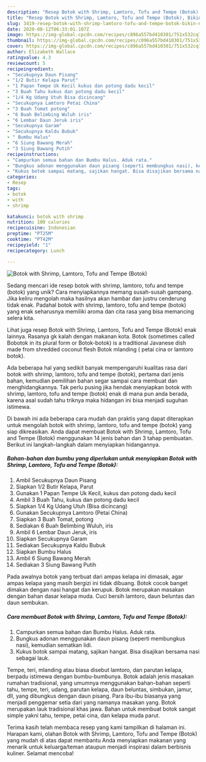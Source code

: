 ```yaml
---
description: "Resep Botok with Shrimp, Lamtoro, Tofu and Tempe (Botok), Bikin Ngiler"
title: "Resep Botok with Shrimp, Lamtoro, Tofu and Tempe (Botok), Bikin Ngiler"
slug: 3419-resep-botok-with-shrimp-lamtoro-tofu-and-tempe-botok-bikin-ngiler
date: 2020-08-12T06:33:01.107Z
image: https://img-global.cpcdn.com/recipes/c896a557bd410301/751x532cq70/botok-with-shrimp-lamtoro-tofu-and-tempe-botok-foto-resep-utama.jpg
thumbnail: https://img-global.cpcdn.com/recipes/c896a557bd410301/751x532cq70/botok-with-shrimp-lamtoro-tofu-and-tempe-botok-foto-resep-utama.jpg
cover: https://img-global.cpcdn.com/recipes/c896a557bd410301/751x532cq70/botok-with-shrimp-lamtoro-tofu-and-tempe-botok-foto-resep-utama.jpg
author: Elizabeth Wallace
ratingvalue: 4.3
reviewcount: 5
recipeingredient:
- "Secukupnya Daun Pisang"
- "1/2 Butir Kelapa Parut"
- "1 Papan Tempe Uk Kecil kukus dan potong dadu kecil"
- "3 Buah Tahu kukus dan potong dadu kecil"
- "1/4 Kg Udang Utuh Bisa dicincang"
- "Secukupnya Lamtoro Petai China"
- "3 Buah Tomat potong"
- "6 Buah Belimbing Wuluh iris"
- "6 Lembar Daun Jeruk iris"
- "Secukupnya Garam"
- "Secukupnya Kaldu Bubuk"
- " Bumbu Halus"
- "6 Siung Bawang Merah"
- "3 Siung Bawang Putih"
recipeinstructions:
- "Campurkan semua bahan dan Bumbu Halus. Aduk rata."
- "Bungkus adonan menggunakan daun pisang (seperti membungkus nasi), kemudian sematkan lidi."
- "Kukus botok sampai matang, sajikan hangat. Bisa disajikan bersama nasi sebagai lauk."
categories:
- Resep
tags:
- botok
- with
- shrimp

katakunci: botok with shrimp 
nutrition: 100 calories
recipecuisine: Indonesian
preptime: "PT25M"
cooktime: "PT42M"
recipeyield: "1"
recipecategory: Lunch

---
```



![Botok with Shrimp, Lamtoro, Tofu and Tempe (Botok)](https://img-global.cpcdn.com/recipes/c896a557bd410301/751x532cq70/botok-with-shrimp-lamtoro-tofu-and-tempe-botok-foto-resep-utama.jpg)

Sedang mencari ide resep botok with shrimp, lamtoro, tofu and tempe (botok) yang unik? Cara menyiapkannya memang susah-susah gampang. Jika keliru mengolah maka hasilnya akan hambar dan justru cenderung tidak enak. Padahal botok with shrimp, lamtoro, tofu and tempe (botok) yang enak seharusnya memiliki aroma dan cita rasa yang bisa memancing selera kita.

Lihat juga resep Botok with Shrimp, Lamtoro, Tofu and Tempe (Botok) enak lainnya. Rasanya gk kalah dengan makanan kota. Botok (sometimes called Bobotok in its plural form or Botok-botok) is a traditional Javanese dish made from shredded coconut flesh Botok mlanding ( petai cina or lamtoro botok).

Ada beberapa hal yang sedikit banyak mempengaruhi kualitas rasa dari botok with shrimp, lamtoro, tofu and tempe (botok), pertama dari jenis bahan, kemudian pemilihan bahan segar sampai cara membuat dan menghidangkannya. Tak perlu pusing jika hendak menyiapkan botok with shrimp, lamtoro, tofu and tempe (botok) enak di mana pun anda berada, karena asal sudah tahu triknya maka hidangan ini bisa menjadi suguhan istimewa.


Di bawah ini ada beberapa cara mudah dan praktis yang dapat diterapkan untuk mengolah botok with shrimp, lamtoro, tofu and tempe (botok) yang siap dikreasikan. Anda dapat membuat Botok with Shrimp, Lamtoro, Tofu and Tempe (Botok) menggunakan 14 jenis bahan dan 3 tahap pembuatan. Berikut ini langkah-langkah dalam menyiapkan hidangannya.

<!--inarticleads1-->

##### Bahan-bahan dan bumbu yang diperlukan untuk menyiapkan Botok with Shrimp, Lamtoro, Tofu and Tempe (Botok):

1. Ambil Secukupnya Daun Pisang
1. Siapkan 1/2 Butir Kelapa, Parut
1. Gunakan 1 Papan Tempe Uk Kecil, kukus dan potong dadu kecil
1. Ambil 3 Buah Tahu, kukus dan potong dadu kecil
1. Siapkan 1/4 Kg Udang Utuh (Bisa dicincang)
1. Gunakan Secukupnya Lamtoro (Petai China)
1. Siapkan 3 Buah Tomat, potong
1. Sediakan 6 Buah Belimbing Wuluh, iris
1. Ambil 6 Lembar Daun Jeruk, iris
1. Siapkan Secukupnya Garam
1. Sediakan Secukupnya Kaldu Bubuk
1. Siapkan  Bumbu Halus
1. Ambil 6 Siung Bawang Merah
1. Sediakan 3 Siung Bawang Putih


Pada awalnya botok yang terbuat dari ampas kelapa ini dimasak, agar ampas kelapa yang masih bergizi ini tidak dibuang. Botok cocok banget dimakan dengan nasi hangat dan kerupuk. Botok merupakan masakan dengan bahan dasar kelapa muda. Cuci bersih lamtoro, daun beluntas dan daun sembukan. 

<!--inarticleads2-->

##### Cara membuat Botok with Shrimp, Lamtoro, Tofu and Tempe (Botok):

1. Campurkan semua bahan dan Bumbu Halus. Aduk rata.
1. Bungkus adonan menggunakan daun pisang (seperti membungkus nasi), kemudian sematkan lidi.
1. Kukus botok sampai matang, sajikan hangat. Bisa disajikan bersama nasi sebagai lauk.


Tempe, teri, mlanding atau biasa disebut lamtoro, dan parutan kelapa, berpadu istimewa dengan bumbu-bumbunya. Botok adalah jenis masakan rumahan tradisional, yang umumnya menggunakan bahan-bahan seperti tahu, tempe, teri, udang, parutan kelapa, daun beluntas, simbukan, jamur, dll, yang dibungkus dengan daun pisang. Para ibu-ibu biasanya yang menjadi penggemar setia dari yang namanya masakan yang. Botok merupakan lauk tradisional khas jawa. Bahan untuk membuat botok sangat simple yakni tahu, tempe, petai cina, dan kelapa muda parut. 

Terima kasih telah membaca resep yang kami tampilkan di halaman ini. Harapan kami, olahan Botok with Shrimp, Lamtoro, Tofu and Tempe (Botok) yang mudah di atas dapat membantu Anda menyiapkan makanan yang menarik untuk keluarga/teman ataupun menjadi inspirasi dalam berbisnis kuliner. Selamat mencoba!
